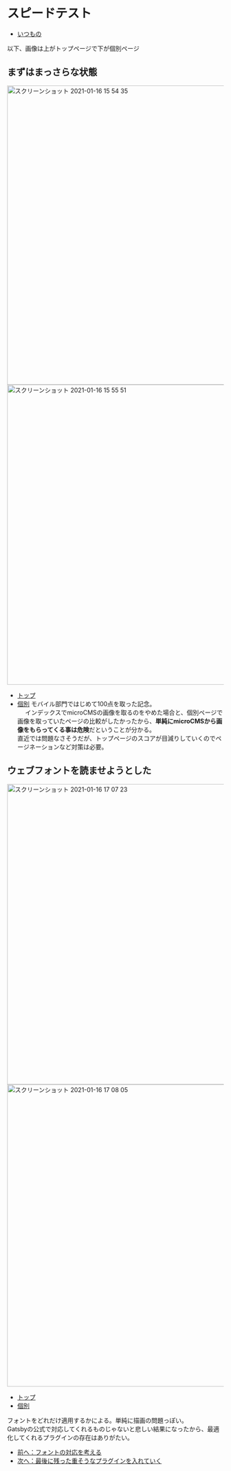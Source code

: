 # スピードテスト
- [いつもの](https://developers.google.com/speed/pagespeed/insights/?hl=ja)

以下、画像は上がトップページで下が個別ページ

## まずはまっさらな状態
<img width="696" alt="スクリーンショット 2021-01-16 15 54 35" src="https://user-images.githubusercontent.com/15845907/104800338-7a098800-5813-11eb-92bc-a6ec76499a08.png">
<img width="698" alt="スクリーンショット 2021-01-16 15 55 51" src="https://user-images.githubusercontent.com/15845907/104800372-7c6be200-5813-11eb-9179-80bdf0ad524e.png">

- [トップ](https://60028cc573551b000706c512--speedtest-netlify.netlify.app)
- [個別](https://60028cc573551b000706c512--speedtest-netlify.netlify.app/milkdb)
モバイル部門ではじめて100点を取った記念。<BR />　
インデックスでmicroCMSの画像を取るのをやめた場合と、個別ページで画像を取っていたページの比較がしたかったから、**単純にmicroCMSから画像をもらってくる事は危険**だということが分かる。<BR />
直近では問題なさそうだが、トップページのスコアが目減りしていくのでページネーションなど対策は必要。

## ウェブフォントを読ませようとした
<img width="699" alt="スクリーンショット 2021-01-16 17 07 23" src="https://user-images.githubusercontent.com/15845907/104806781-6c590000-581d-11eb-9274-a32119a04f3f.png">
<img width="703" alt="スクリーンショット 2021-01-16 17 08 05" src="https://user-images.githubusercontent.com/15845907/104806783-6ebb5a00-581d-11eb-94ab-b87a8a49dbca.png">

- [トップ](https://6002997593df3600079f95be--speedtest-netlify.netlify.app)
- [個別](https://6002997593df3600079f95be--speedtest-netlify.netlify.app/milkdb)

フォントをどれだけ適用するかによる。単純に描画の問題っぽい。<BR />
Gatsbyの公式で対応してくれるものじゃないと悲しい結果になったから、最適化してくれるプラグインの存在はありがたい。

- [前へ：フォントの対応を考える](https://github.com/shimajima-eiji/Hosting/blob/netlify-gatsby-webfont-speedtest/README.md)
- [次へ：最後に残った重そうなプラグインを入れていく](https://github.com/shimajima-eiji/Hosting/blob/netlify-gatsby-plugin-speedtest/README.md)
